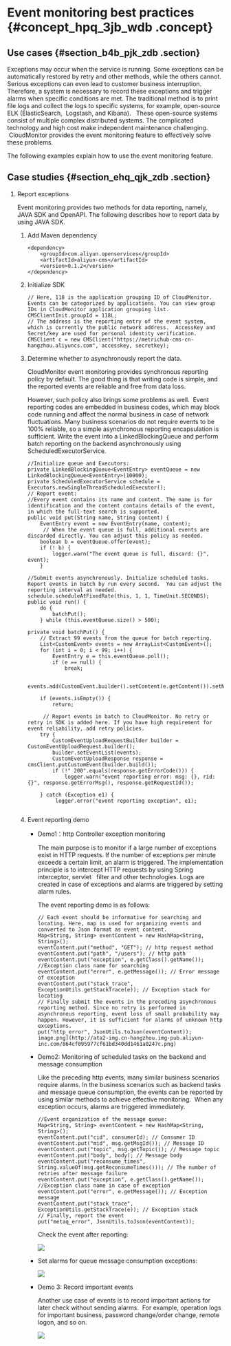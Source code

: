 # Event monitoring best practices {#concept_hpq_3jb_wdb .concept}

## Use cases {#section_b4b_pjk_zdb .section}

Exceptions may occur when the service is running. Some exceptions can be automatically restored by retry and other methods, while the others cannot. Serious exceptions can even lead to customer business interruption.  Therefore, a system is necessary to record these exceptions and trigger alarms when specific conditions are met. The traditional method is to print file logs and collect the logs to specific systems, for example, open-source ELK \(ElasticSearch,  Logstash, and Kibana\).   These open-source systems consist of multiple complex distributed systems. The complicated technology and high cost make independent maintenance challenging.  CloudMonitor provides the event monitoring feature to effectively solve these problems.

The following examples explain how to use the event monitoring feature.

## Case studies {#section_ehq_qjk_zdb .section}

1.  Report exceptions

    Event monitoring provides two methods for data reporting, namely, JAVA SDK and OpenAPI. The following describes how to report data by using JAVA SDK.

    1.  Add Maven dependency

        ```
        <dependency>
            <groupId>com.aliyun.openservices</groupId>
            <artifactId>aliyun-cms</artifactId>
            <version>0.1.2</version>
        </dependency>
        ```

    2.  Initialize SDK

        ```
        // Here, 118 is the application grouping ID of CloudMonitor. Events can be categorized by applications. You can view group IDs in CloudMonitor application grouping list.
        CMSClientInit.groupId = 118L;
        // The address is the reporting entry of the event system, which is currently the public network address.  AccessKey and Secret/key are used for personal identity verification.
        CMSClient c = new CMSClient("https://metrichub-cms-cn-hangzhou.aliyuncs.com", accesskey, secretkey);
        ```

    3.  Determine whether to asynchronously report the data.

        CloudMonitor event monitoring provides synchronous reporting policy by default. The good thing is that writing code is simple, and the reported events are reliable and free from data loss.

        However, such policy also brings some problems as well.  Event reporting codes are embedded in business codes, which may block code running and affect the normal business in case of network fluctuations. Many business scenarios do not require events to be 100% reliable, so a simple asynchronous reporting encapsulation is sufficient. Write the event into a LinkedBlockingQueue and perform batch reporting on the backend asynchronously using ScheduledExecutorService.

        ```
        //Initialize queue and Executors:
        private LinkedBlockingQueue<EventEntry> eventQueue = new LinkedBlockingQueue<EventEntry>(10000);
        private ScheduledExecutorService schedule = Executors.newSingleThreadScheduledExecutor();
        // Report event:
        //Every event contains its name and content. The name is for identification and the content contains details of the event, in which the full-text search is supported.
        public void put(String name, String content) {
            EventEntry event = new EventEntry(name, content);
             // When the event queue is full, additional events are discarded directly. You can adjust this policy as needed.
            boolean b = eventQueue.offer(event);
            if (! b) {
                logger.warn("The event queue is full, discard: {}", event);
            }
        
        //Submit events asynchronously. Initialize scheduled tasks. Report events in batch by run every second.  You can adjust the reporting interval as needed.
        schedule.scheduleAtFixedRate(this, 1, 1, TimeUnit.SECONDS);
        public void run() {
            do {
                batchPut();
            } while (this.eventQueue.size() > 500);
        
        private void batchPut() {
            // Extract 99 events from the queue for batch reporting.
            List<CustomEvent> events = new ArrayList<CustomEvent>();
            for (int i = 0; i < 99; i++) {
                EventEntry e = this.eventQueue.poll();
                if (e == null) {
                    break;
                
                events.add(CustomEvent.builder().setContent(e.getContent()).setName(e.getName()).build());
            
            if (events.isEmpty()) {
                return;
            
             // Report events in batch to CloudMonitor. No retry or retry in SDK is added here. If you have high requirement for event reliability, add retry policies.
            try {
                CustomEventUploadRequestBuilder builder = CustomEventUploadRequest.builder();
                builder.setEventList(events);
                CustomEventUploadResponse response = cmsClient.putCustomEvent(builder.build());
                if (!" 200".equals(response.getErrorCode())) {
                    logger.warn("event reporting error: msg: {}, rid: {}", response.getErrorMsg(), response.getRequestId());
                
            } catch (Exception e1) {
                 logger.error("event reporting exception", e1);
            
        
        ```

    4.  Event reporting demo
        -   Demo1：http Controller exception monitoring

            The main purpose is to monitor if a large number of exceptions exist in HTTP requests. If the number of exceptions per minute exceeds a certain limit, an alarm is triggered. The implementation principle is to intercept HTTP requests by using Spring interceptor, servlet   filter and other technologies. Logs are created in case of exceptions and alarms are triggered by setting alarm rules.

            The event reporting demo is as follows:

            ```
            // Each event should be informative for searching and locating. Here, map is used for organizing events and converted to Json format as event content.  
            Map<String, String> eventContent = new HashMap<String, String>();
            eventContent.put("method", "GET"); // http request method
            eventContent.put("path", "/users"); // http path
            eventContent.put("exception", e.getClass().getName()); //Exception class name for searching
            eventContent.put("error", e.getMessage()); // Error message of exception
            eventContent.put("stack_trace", ExceptionUtils.getStackTrace(e)); // Exception stack for locating
            // Finally submit the events in the preceding asynchronous reporting method. Since no retry is performed in asynchronous reporting, event loss of small probability may happen. However, it is sufficient for alarms of unknown http exceptions.
            put("http_error", JsonUtils.toJson(eventContent));
            image.png](http://ata2-img.cn-hangzhou.img-pub.aliyun-inc.com/864cf095977cf61bd340dd1461a0247c.png)
            ```

        -   Demo2: Monitoring of scheduled tasks on the backend and message consumption

            Like the preceding http events, many similar business scenarios require alarms. In the business scenarios such as backend tasks and message queue consumption, the events can be reported by using similar methods to achieve effective monitoring.  When any exception occurs, alarms are triggered immediately.

            ```
            //Event organization of the message queue:
            Map<String, String> eventContent = new HashMap<String, String>();
            eventContent.put("cid", consumerId); // Consumer ID
            eventContent.put("mid", msg.getMsgId()); // Message ID
            eventContent.put("topic", msg.getTopic()); // Message topic
            eventContent.put("body", body); // Message body
            eventContent.put("reconsume_times", String.valueOf(msg.getReconsumeTimes())); // The number of retries after message failure
            eventContent.put("exception", e.getClass().getName()); //Exception class name in case of exception
            eventContent.put("error", e.getMessage()); // Exception message
            eventContent.put("stack_trace", ExceptionUtils.getStackTrace(e)); // Exception stack
            // Finally, report the event
            put("metaq_error", JsonUtils.toJson(eventContent));
            ```

            Check the event after reporting:

            ![](http://static-aliyun-doc.oss-cn-hangzhou.aliyuncs.com/assets/img/6166/154106113821440_en-US.png)

        -   Set alarms for queue message consumption exceptions:

            ![](http://static-aliyun-doc.oss-cn-hangzhou.aliyuncs.com/assets/img/6166/154106113821441_en-US.png)

        -   Demo 3: Record important events

            Another use case of events is to record important actions for later check without sending alarms.  For example, operation logs for important business, password change/order change, remote logon, and so on.

            ![](http://static-aliyun-doc.oss-cn-hangzhou.aliyuncs.com/assets/img/6166/154106113821442_en-US.png)


